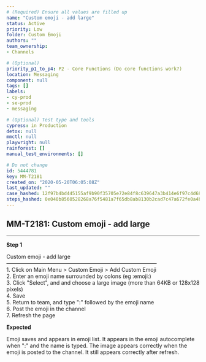 ```yaml
---
# (Required) Ensure all values are filled up
name: "Custom emoji - add large"
status: Active
priority: Low
folder: Custom Emoji
authors: ""
team_ownership: 
- Channels

# (Optional)
priority_p1_to_p4: P2 - Core Functions (Do core functions work?)
location: Messaging
component: null
tags: []
labels: 
- cy-prod
- se-prod
- messaging

# (Optional) Test type and tools
cypress: in Production
detox: null
mmctl: null
playwright: null
rainforest: []
manual_test_environments: []

# Do not change
id: 5444781
key: MM-T2181
created_on: "2020-05-20T06:05:08Z"
last_updated: ""
case_hashed: 12f97b4bd445155af9b90f35705e72e84f8c639647a3b414e6f97c4d689684efd1da452408d3bbb8504374c3e97f2d85
steps_hashed: 0e040b8560528268a76f5481a7f65db8ab8130b2cad7c47a672fe0a4be367a457de1cf078f5b2abbc5ca550167105ae7
---
```


<!-- (Auto-generated) Based on frontmatter's "key" and "name" -->

## MM-T2181: Custom emoji - add large

---

**Step 1**

Custom emoji - add large\
————————————————————————————\
1\. Click on Main Menu > Custom Emoji > Add Custom Emoji\
2\. Enter an emoji name surrounded by colons (eg :emoji:)\
3\. Click "Select", and and choose a large image (more than 64KB or 128x128 pixels)\
4\. Save\
5\. Return to team, and type ":" followed by the emoji name\
6\. Post the emoji in the channel\
7\. Refresh the page

**Expected**

Emoji saves and appears in emoji list. It appears in the emoji autocomplete when ":" and the name is typed. The image appears correctly when the emoji is posted to the channel. It still appears correctly after refresh.
